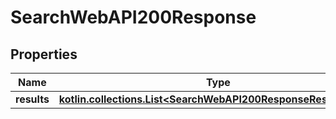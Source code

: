 
# SearchWebAPI200Response

## Properties
| Name | Type | Description | Notes |
| ------------ | ------------- | ------------- | ------------- |
| **results** | [**kotlin.collections.List&lt;SearchWebAPI200ResponseResultsInner&gt;**](SearchWebAPI200ResponseResultsInner.md) |  |  [optional] |



